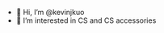 - 👋 Hi, I’m @kevinjkuo
- 👀 I’m interested in CS and CS accessories 

<!---
kevinjkuo/kevinjkuo is a ✨ special ✨ repository because its `README.md` (this file) appears on your GitHub profile.
You can click the Preview link to take a look at your changes.
--->
